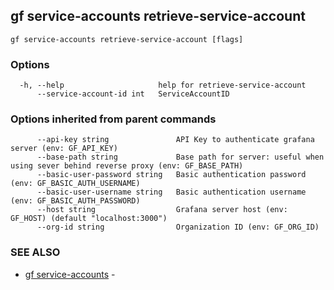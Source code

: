 ## gf service-accounts retrieve-service-account



```
gf service-accounts retrieve-service-account [flags]
```

### Options

```
  -h, --help                     help for retrieve-service-account
      --service-account-id int   ServiceAccountID
```

### Options inherited from parent commands

```
      --api-key string               API Key to authenticate grafana server (env: GF_API_KEY)
      --base-path string             Base path for server: useful when using sever behind reverse proxy (env: GF_BASE_PATH)
      --basic-user-password string   Basic authentication password (env: GF_BASIC_AUTH_USERNAME)
      --basic-user-username string   Basic authentication username (env: GF_BASIC_AUTH_PASSWORD)
      --host string                  Grafana server host (env: GF_HOST) (default "localhost:3000")
      --org-id string                Organization ID (env: GF_ORG_ID)
```

### SEE ALSO

* [gf service-accounts](gf_service-accounts.md)	 - 

